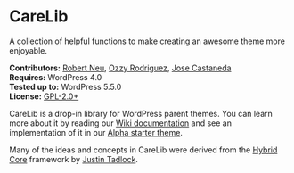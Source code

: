 # CareLib

A collection of helpful functions to make creating an awesome theme more enjoyable.

__Contributors:__ [Robert Neu](https://github.com/robneu), [Ozzy Rodriguez](https://github.com/ozzyrod), [Jose Castaneda](https://github.com/jocastaneda)  
__Requires:__ WordPress 4.0  
__Tested up to:__ WordPress 5.5.0  
__License:__ [GPL-2.0+](http://www.gnu.org/licenses/gpl-2.0.html)  

CareLib is a drop-in library for WordPress parent themes. You can learn more about it by reading our [Wiki documentation](https://github.com/cipherdevgroup/carelib/wiki) and see an implementation of it in our [Alpha starter theme](https://github.com/cipherdevgroup/alpha).

Many of the ideas and concepts in CareLib were derived from the [Hybrid Core](https://github.com/justintadlock/hybrid-core) framework by [Justin Tadlock](https://github.com/justintadlock).

